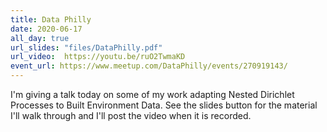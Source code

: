 ```yaml
---
title: Data Philly 
date: 2020-06-17
all_day: true 
url_slides: "files/DataPhilly.pdf"
url_video:  https://youtu.be/ruO2TwmaKD
event_url: https://www.meetup.com/DataPhilly/events/270919143/
---
```


I'm giving a talk today on some of my work adapting Nested Dirichlet Processes to Built Environment Data. See the slides button for the material I'll walk through and I'll post the video when it is recorded.
